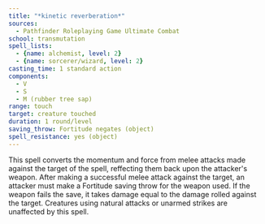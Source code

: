 ```yaml
---
title: "*kinetic reverberation*"
sources:
  - Pathfinder Roleplaying Game Ultimate Combat
school: transmutation
spell_lists:
  - {name: alchemist, level: 2}
  - {name: sorcerer/wizard, level: 2}
casting_time: 1 standard action
components:
  - V
  - S
  - M (rubber tree sap)
range: touch
target: creature touched
duration: 1 round/level
saving_throw: Fortitude negates (object)
spell_resistance: yes (object)
---
```


This spell converts the momentum and force from melee attacks made against the target of the spell, reffecting them back upon the attacker's weapon. After making a successful melee attack against the target, an attacker must make a Fortitude saving throw for the weapon used. If the weapon fails the save, it takes damage equal to the damage rolled against the target. Creatures using natural attacks or unarmed strikes are unaffected by this spell.

